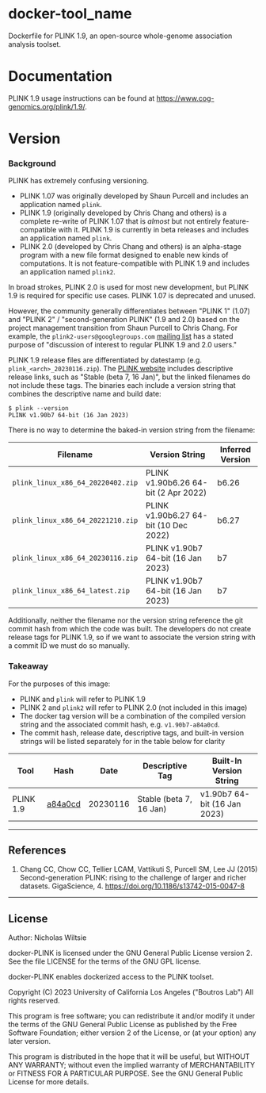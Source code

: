 # docker-tool_name
Dockerfile for PLINK 1.9, an open-source whole-genome association analysis toolset.

# Documentation
PLINK 1.9 usage instructions can be found at https://www.cog-genomics.org/plink/1.9/.

# Version
### Background
PLINK has extremely confusing versioning.

* PLINK 1.07 was originally developed by Shaun Purcell and includes an
  application named `plink`.
* PLINK 1.9 (originally developed by Chris Chang and others) is a complete
  re-write of PLINK 1.07 that is _almost_ but not entirely feature-compatible
  with it. PLINK 1.9 is currently in beta releases and includes an application
  named `plink`.
* PLINK 2.0 (developed by Chris Chang and others) is an alpha-stage program
  with a new file format designed to enable new kinds of computations. It is
  not feature-compatible with PLINK 1.9 and includes an application named
  `plink2`.

In broad strokes, PLINK 2.0 is used for most new development, but PLINK 1.9 is
required for specific use cases. PLINK 1.07 is deprecated and unused.

However, the community generally differentiates between "PLINK 1" (1.07)
and "PLINK 2" / "second-generation PLINK" (1.9 and 2.0) based on the project
management transition from Shaun Purcell to Chris Chang. For example, the
`plink2-users@googlegroups.com` [mailing
list](https://groups.google.com/g/plink2-users) has a stated purpose of
"discussion of interest to regular PLINK 1.9 and 2.0 users." 

PLINK 1.9 release files are differentiated by datestamp (e.g.
`plink_<arch>_20230116.zip`). The [PLINK
website](https://www.cog-genomics.org/plink/) includes descriptive release
links, such as "Stable (beta 7, 16 Jan)", but the linked filenames do not
include these tags. The binaries each include a version string that combines
the descriptive name and build date:

```console
$ plink --version
PLINK v1.90b7 64-bit (16 Jan 2023)
```

There is no way to determine the baked-in version string from the filename:

| Filename | Version String | Inferred Version |
|----------|----------------|------------------|
|`plink_linux_x86_64_20220402.zip`|PLINK v1.90b6.26 64-bit (2 Apr 2022)|b6.26|
|`plink_linux_x86_64_20221210.zip`|PLINK v1.90b6.27 64-bit (10 Dec 2022)|b6.27|
|`plink_linux_x86_64_20230116.zip`|PLINK v1.90b7 64-bit (16 Jan 2023)|b7|
|`plink_linux_x86_64_latest.zip`|PLINK v1.90b7 64-bit (16 Jan 2023)|b7|

Additionally, neither the filename nor the version string reference the git
commit hash from which the code was built. The developers do not create release
tags for PLINK 1.9, so if we want to associate the version string with a commit
ID we must do so manually.

### Takeaway

For the purposes of this image:

* PLINK and `plink` will refer to PLINK 1.9
* PLINK 2 and `plink2` will refer to PLINK 2.0 (not included in this image)
* The docker tag version will be a combination of the compiled version string
  and the associated commit hash, e.g. `v1.90b7-a84a0cd`.
* The commit hash, release date, descriptive tags, and built-in version strings
  will be listed separately for in the table below for clarity

| Tool | Hash | Date | Descriptive Tag | Built-In Version String |
|------|------|------|-----------------|-------------------------|
| PLINK 1.9 | [a84a0cd](https://github.com/chrchang/plink-ng/commit/a84a0cd4b0e53cd9542e86487c11e0b58555a87f) | 20230116 | Stable (beta 7, 16 Jan) | v1.90b7 64-bit (16 Jan 2023) |

---

## References

1. Chang CC, Chow CC, Tellier LCAM, Vattikuti S, Purcell SM, Lee JJ (2015) Second-generation PLINK: rising to the challenge of larger and richer datasets. GigaScience, 4. https://doi.org/10.1186/s13742-015-0047-8

---

## License

Author: Nicholas Wiltsie

docker-PLINK is licensed under the GNU General Public License version 2. See the file LICENSE for the terms of the GNU GPL license.

docker-PLINK enables dockerized access to the PLINK toolset.

Copyright (C) 2023 University of California Los Angeles ("Boutros Lab") All rights reserved.

This program is free software; you can redistribute it and/or modify it under the terms of the GNU General Public License as published by the Free Software Foundation; either version 2 of the License, or (at your option) any later version.

This program is distributed in the hope that it will be useful, but WITHOUT ANY WARRANTY; without even the implied warranty of MERCHANTABILITY or FITNESS FOR A PARTICULAR PURPOSE. See the GNU General Public License for more details.
